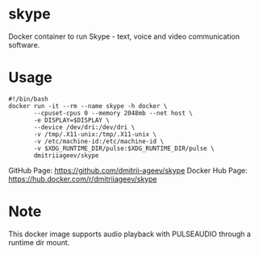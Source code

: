 # skype
Docker container to run Skype - text, voice and video communication software.

# Usage
```
#!/bin/bash
docker run -it --rm --name skype -h docker \
       --cpuset-cpus 0 --memory 2048mb --net host \
       -e DISPLAY=$DISPLAY \
       --device /dev/dri:/dev/dri \
       -v /tmp/.X11-unix:/tmp/.X11-unix \
       -v /etc/machine-id:/etc/machine-id \
       -v $XDG_RUNTIME_DIR/pulse:$XDG_RUNTIME_DIR/pulse \
       dmitriiageev/skype
```

GitHub Page: https://github.com/dmitrii-ageev/skype
Docker Hub Page: https://hub.docker.com/r/dmitriiageev/skype

# Note
This docker image supports audio playback with PULSEAUDIO through a runtime dir mount.
